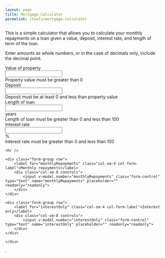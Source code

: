 ```yaml
---
layout: page
title: Mortgage Calculator
permalink: /tools/mortgage-calculator
---
```


<p>
This is a simple calculator that allows you to calculate your monthly repayments on a 
loan given a value, deposit, interest rate, and length of term of the loan. 
</p>
<p>
Enter amounts as whole numbers, or in the case of decimals only, include the decimal point.
</p>
<p>
<form id="mc-app" name="frmMain" class="form-horizontal">
<div>
	<div class="form-group row">
		<label for="prop_val" class="col-sm-4 col-form-label">Value of property</label>
		<div class="col-sm-8 controls">
			<input v-model.number="propertyValue" v-on:keyup="onPropertyValueKeyUp" v-on:change="onPropertyValueKeyUp" class="form-control" v-bind:class="{ 'is-valid': propertyValueState == 1, 'is-invalid': propertyValueState == 0 }" type="number" size="10" maxlength="10" name="prop_val" value="" step="100000">
			<div v-if="propertyValueState == 0" class="invalid-feedback">Property value must be greater than 0</div>
		</div>
	</div>
	<div class="form-group row">
		<label for="deposit" class="col-sm-4 col-form-label">Deposit</label>
		<div class="col-sm-8 controls">
				<input v-model.number="deposit" v-on:keyup="onDepositKeyUp" v-on:change="onDepositKeyUp" class="form-control" v-bind:class="{ 'is-valid': depositState == 1, 'is-invalid': depositState == 0 }" type="number" size="10" maxlength="10" name="deposit" step="100000">
				<div v-if="depositState == 0" class="invalid-feedback">Deposit must be at least 0 and less than property value</div>
		</div>
	</div>
	<div class="form-group row">
		<label for="loan_length" class="col-sm-4 col-form-label">Length of loan</label>
		<div class="col-sm-8 controls">
			<div class="input-group">
				<input v-model.number="loanYears" v-on:keyup="onLoanYearsKeyUp" v-on:change="onLoanYearsKeyUp" class="form-control" v-bind:class="{ 'is-valid': loanYearsState == 1, 'is-invalid': loanYearsState == 0 }" type="number" size="3" maxlength="2" name="loan_length" placeholder="" step="1">
				<div class="input-group-apppend">
          <span class="input-group-text">years</span>
        </div>
     </div>
				<div v-if="loanYearsState == 0" class="invalid-feedback">Length of loan must be greater than 0 and less than 100</div>
		</div>
	</div>
	<div class="form-group row">
		<label for="interest" class="col-sm-4 col-form-label">Interest rate</label>
		<div class="col-sm-8 controls">
			<div class="input-group">
				<input v-model.number="interestRate" v-on:keyup="onInterestRateKeyUp" v-on:change="onInterestRateKeyUp" class="form-control" v-bind:class="{ 'is-valid': interestRateState == 1, 'is-invalid': interestRateState == 0 }" type="number" name="interest" placeholder="" step="1">
				<div class="input-group-apppend">
          <span class="input-group-text">%</span>
        </div>
     </div>
				<div v-if="interestRateState == 0" class="invalid-feedback">Interest rate must be greater than 0 and less than 100</div>
		</div>
	</div>
	
	<hr />

	<div class="form-group row">
		<label for="monthlyRepayments" class="col-sm-4 col-form-label">Monthly repayments</label>
		<div class="col-sm-8 controls">
			<input v-model.number="monthlyRepayments" class="form-control" type="text" name="monthlyRepayments" placeholder="" readonly="readonly">
		</div>
	</div>

	<div class="form-group row">
		<label for="interestOnly" class="col-sm-4 col-form-label">Interest only</label>
		<div class="col-sm-8 controls">
			<input v-model.number="interestOnly" class="form-control" type="text" name="interestOnly" placeholder="" readonly="readonly">
		</div>
	</div>

	</div>
</form>
<script defer src="{{ "/assets/js/mortgage-calculator.js" | absolute_url }}"></script>.

